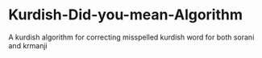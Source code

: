 # Kurdish-Did-you-mean-Algorithm
A kurdish algorithm for correcting misspelled kurdish word for both sorani and krmanji 
